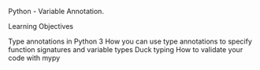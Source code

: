 Python - Variable Annotation.

Learning Objectives

Type annotations in Python 3
How you can use type annotations to specify function signatures and variable types
Duck typing
How to validate your code with mypy
